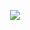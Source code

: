 <p align="center">
  <!-- Typing SVG by DenverCoder1 - https://github.com/DenverCoder1/readme-typing-svg -->
  <a href="https://jglatts.github.io/" target="_blank">
    <img src="https://readme-typing-svg.demolab.com?font=Fira+Code&duration=2000&pause=700&color=3AC346&width=435&separator=%3C&lines=printf(%22Hello+World!%5Cn%22);%3CConsole.Write(%22Hello+World!%5Cn%22);%3CSystem.out.print(%22Hello+World!%5Cn%22);" />
  </a>
</p>   

<!-- If you're reading this, you rock!! -->






  


